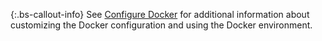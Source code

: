 {:.bs-callout-info}
See [Configure Docker]({{site.baseurl}}/cloud/docker/docker-config.html) for additional information about customizing the Docker configuration and using the Docker environment.
